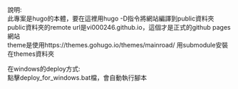 說明:  
此專案是hugo的本體，要在這裡用hugo -D指令將網站編譯到public資料夾  
public資料夾的remote url是vi000246.github.io，這個才是正式的github pages網站  
theme是使用https://themes.gohugo.io/themes/mainroad/ 
用submodule安裝在themes資料夾

在windows的deploy方式:  
點擊deploy_for_windows.bat檔，會自動執行腳本  